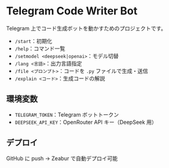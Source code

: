 # Telegram Code Writer Bot

Telegram 上でコード生成ボットを動かすためのプロジェクトです。
- `/start`：初期化
- `/help`：コマンド一覧
- `/setmodel <deepseek|openai>`：モデル切替
- `/lang <言語>`：出力言語指定
- `/file <プロンプト>`：コードを `.py` ファイルで生成・送信
- `/explain <コード>`：生成コードの解説

## 環境変数
- `TELEGRAM_TOKEN`：Telegram ボットトークン
- `DEEPSEEK_API_KEY`：OpenRouter API キー（DeepSeek 用）

## デプロイ
GitHub に push → Zeabur で自動デプロイ可能
